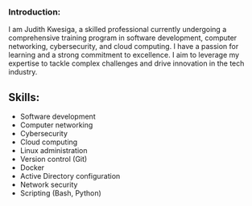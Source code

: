 ### Introduction:
I am Judith Kwesiga, a skilled professional currently undergoing a comprehensive training program in software development, computer networking, cybersecurity, and cloud computing. I have a passion for learning and a strong commitment to excellence. I aim to leverage my expertise to tackle complex challenges and drive innovation in the tech industry.

## Skills:
- Software development
- Computer networking
- Cybersecurity
- Cloud computing
- Linux administration
- Version control (Git)
- Docker
- Active Directory configuration
- Network security
- Scripting (Bash, Python)
<!--
**judithkwesi/judithkwesi** is a ✨ _special_ ✨ repository because its `README.md` (this file) appears on your GitHub profile.


Here are some ideas to get you started:

- 🔭 I’m currently working on ...
- 🌱 I’m currently learning ...
- 👯 I’m looking to collaborate on ...
- 🤔 I’m looking for help with ...
- 💬 Ask me about ...
- 📫 How to reach me: ...
- 😄 Pronouns: ...
- ⚡ Fun fact: ...

-->

